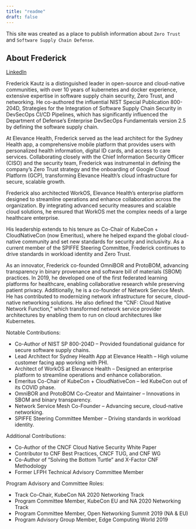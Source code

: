```yaml
---
title: "readme"
draft: false
---
```


This site was created as a place to publish information about `Zero Trust` and `Software Supply Chain Defense`.

## About Frederick

[LinkedIn](https://linkedin.com/in/fkautz)

Frederick Kautz is a distinguished leader in open-source and cloud-native communities, with over 10 years of kubernetes and docker experience, extensive expertise in software supply chain security, Zero Trust, and networking. He co-authored the influential NIST Special Publication 800-204D, Strategies for the Integration of Software Supply Chain Security in DevSecOps CI/CD Pipelines, which has significantly influenced the Department of Defense’s Enterprise DevSecOps Fundamentals version 2.5 by defining the software supply chain. 

At Elevance Health, Frederick served as the lead architect for the Sydney Health app, a comprehensive mobile platform that provides users with personalized health information, digital ID cards, and access to care services. Collaborating closely with the Chief Information Security Officer (CISO) and the security team, Frederick was instrumental in defining the company’s Zero Trust strategy and the onboarding of Google Cloud Platform (GCP), transforming Elevance Health’s cloud infrastructure for secure, scalable growth.

Frederick also architected WorkOS, Elevance Health’s enterprise platform designed to streamline operations and enhance collaboration across the organization. By integrating advanced security measures and scalable cloud solutions, he ensured that WorkOS met the complex needs of a large healthcare enterprise.

His leadership extends to his tenure as Co-Chair of KubeCon + CloudNativeCon (now Emeritus), where he helped expand the global cloud-native community and set new standards for security and inclusivity. As a current member of the SPIFFE Steering Committee, Frederick continues to drive standards in workload identity and Zero Trust.

As an innovator, Frederick co-founded OmniBOR and ProtoBOM, advancing transparency in binary provenance and software bill of materials (SBOM) practices. In 2019, he developed one of the first federated learning platforms for healthcare, enabling collaborative research while preserving patient privacy. Additionally, he is a co-founder of Network Service Mesh. He has contributed to modernizing network infrastructure for secure, cloud-native networking solutions. He also defined the “CNF: Cloud Native Network Function,” which transformed network service provider architectures by enabling them to run on cloud architectures like Kubernetes.

Notable Contributions:

* Co-Author of NIST SP 800-204D – Provided foundational guidance for secure software supply chains.
* Lead Architect for Sydney Health App at Elevance Health – High volume customer facing app working with PHI.
* Architect of WorkOS at Elevance Health – Designed an enterprise platform to streamline operations and enhance collaboration.
* Emeritus Co-Chair of KubeCon + CloudNativeCon – led KubeCon out of its COVID phase.
* OmniBOR and ProtoBOM Co-Creator and Maintainer – Innovations in SBOM and binary transparency.
* Network Service Mesh Co-Founder – Advancing secure, cloud-native networking.
* SPIFFE Steering Committee Member – Driving standards in workload identity.

Additional Contributions:

* Co-Author of the CNCF Cloud Native Security White Paper
* Contributor to CNF Best Practices, CNCF TUG, and CNF WG
* Co-Author of “Solving the Bottom Turtle” and X-Factor CNF Methodology
* Former LFPH Technical Advisory Committee Member

Program Advisory and Committee Roles:

* Track Co-Chair, KubeCon NA 2020 Networking Track
* Program Committee Member, KubeCon EU and NA 2020 Networking Track
* Program Committee Member, Open Networking Summit 2019 (NA & EU)
* Program Advisory Group Member, Edge Computing World 2019


